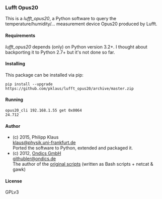 
### Lufft Opus20

This is a *lufft_opus20*, a Python software to query the
temperature/humidity/... measurement device
Opus20 produced by Lufft.

#### Requirements

*lufft_opus20* depends (only) on Python version 3.2+.
I thought about backporting it to Python 2.7+ but it's not done so far.

#### Installing

This package can be installed via pip:

    pip install --upgrade https://github.com/pklaus/lufft_opus20/archive/master.zip

#### Running

    opus20_cli 192.168.1.55 get 0x0064
    24.712

#### Author

* (c) 2015, Philipp Klaus  
  <klaus@physik.uni-frankfurt.de>  
  Ported the software to Python, extended and packaged it.
* (c) 2012, [Ondics GmbH](http://www.ondics.de)  
  <githubler@ondics.de>  
  The author of the [original scripts][l2p_bash_scripts] (written as Bash scripts + netcat & gawk)

#### License

GPLv3

[l2p_bash_scripts]: https://github.com/ondics/lufft-l2p-script-collection

